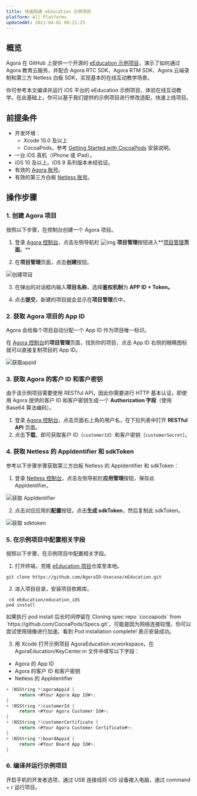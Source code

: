 ```yaml
---
title: 快速跑通 eEducation 示例项目
platform: All Platforms
updatedAt: 2021-04-01 08:21:25
---
```


## 概览

Agora 在 GitHub 上提供一个开源的 [eEducation 示例项目](https://github.com/AgoraIO-Usecase/eEducation)，演示了如何通过 Agora 教育云服务，并配合 Agora RTC SDK、Agora RTM SDK、Agora 云端录制和第三方 Netless 白板 SDK，实现基本的在线互动教学场景。

你可参考本文编译并运行 iOS 平台的 eEducation 示例项目，体验在线互动教学。在此基础上，你可以基于我们提供的示例项目进行修改适配，快速上线项目。

## 前提条件

- 开发环境：
  - Xcode 10.0 及以上
  - CocoaPods。参考 [Getting Started with CocoaPods](https://guides.cocoapods.org/using/getting-started.html#getting-started) 安装说明。
- 一台 iOS 真机（iPhone 或 iPad）。
- iOS 10 及以上。iOS 9 系列版本未经验证。
- 有效的 [Agora 账号](https://docs.agora.io/cn/Agora%20Platform/sign_in_and_sign_up)。
- 有效的第三方白板 [Netless 账号](https://console.netless.link/zh-CN/login/)。

## 操作步骤

### 1. 创建 Agora 项目

按照以下步骤，在控制台创建一个 Agora 项目。

1. 登录 [Agora 控制台](https://console.agora.io/)，点击左侧导航栏 ![img](https://web-cdn.agora.io/docs-files/1594283671161) **项目管理**按钮进入**[项目管理](https://dashboard.agora.io/projects)**页面**。**

2. 在**项目管理**页面，点击**创建**按钮。

![创建项目](https://web-cdn.agora.io/docs-files/1594287028966)

3. 在弹出的对话框内输入**项目名称**，选择**鉴权机制**为 **APP ID + Token。**

4. 点击**提交**，新建的项目就会显示在**项目管理**页中。

### 2. 获取 Agora 项目的 App ID

Agora 会给每个项目自动分配一个 App ID 作为项目唯一标识。

在 [Agora 控制台](https://console.agora.io/)的**项目管理**页面，找到你的项目，点击 App ID 右侧的眼睛图标就可以直接复制项目的 App ID。

![获取appid](https://web-cdn.agora.io/docs-files/1603974707121)

### 3. 获取 Agora 的客户 ID 和客户密钥

由于该示例项目需要使用 RESTful API，因此你需要进行 HTTP 基本认证，即使用 Agora 提供的客户 ID 和客户密钥生成一个 **Authorization 字段**（使用 Base64 算法编码）。

1. 登录 [Agora 控制台](https://console.agora.io/)，点击页面右上角的用户名，在下拉列表中打开 **RESTful API** 页面。
2. 点击**下载**，即可获取客户 ID（`customerId`）和客户密钥（`customerSecret`）。

### 4. 获取 Netless 的 AppIdentifier 和 sdkToken

参考以下步骤步骤获取第三方白板 Netless 的 AppIdentifier 和 sdkToken：

1. 登录 [Netless 控制台](https://console.netless.link/)，点击左侧导航栏**应用管理**按钮，保存此 AppIdentifier。

![获取 AppIdentifier](https://web-cdn.agora.io/docs-files/1603975237931)

2. 点击对应应用的**配置**按钮，点击**生成 sdkToken**，然后复制此 sdkToken。

![获取 sdktoken](https://web-cdn.agora.io/docs-files/1603975258941)

### 5. 在示例项目中配置相关字段

按照以下步骤，在示例项目中配置相关字段。

1. 打开终端，克隆 [eEducation 项目](https://github.com/AgoraIO-Usecase/eEducation)仓库至本地。

```
git clone https://github.com/AgoraIO-Usecase/eEducation.git
```

2. 进入项目目录，安装项目依赖库。

```
 cd eEducation/education_iOS
pod install
```

<div class="alert info">如果执行 pod install 后长时间停留在 Cloning spec repo `cocoapods` from `https://github.com/CocoaPods/Specs.git`，可能是因为网络连接较慢，你可以尝试使用镜像进行加速。看到 Pod installation complete! 表示安装成功。</div>

3. 用 Xcode 打开示例项目 AgoraEducation.xcworkspace，在 AgoraEducation/KeyCenter.m 文件中填写以下字段：

- Agora 的 App ID
- Agora 的客户 ID 和客户密钥
- Netless 的 AppIdentifier

```objective-c
+ (NSString *)agoraAppid {
     return <#Your Agora App Id#>;
}
+ (NSString *)customerId {
     return <#Your Agora Customer Id#>;
}
+ (NSString *)customerCertificate {
     return <#Your Agora Customer Certificate#>;
}
+ (NSString *)boardAppid {
     return <#Your Board App Id#>;
}
```

### 6. 编译并运行示例项目

开启手机的开发者选项，通过 USB 连接线将 iOS 设备接入电脑，通过 command + r 运行项目。
